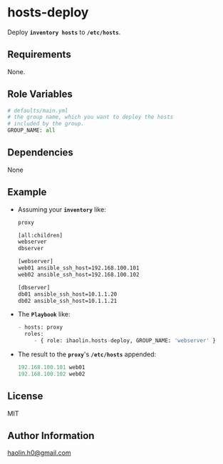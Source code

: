 hosts-deploy
=========
Deploy **```inventory hosts```** to **``/etc/hosts``**.

Requirements
------------

None.

Role Variables
--------------

```python
# defaults/main.yml
# the group name, which you want to deploy the hosts 
# included by the group.
GROUP_NAME: all
```

Dependencies
------------

None

Example
----------------

+ Assuming your **``inventory``** like:

	```bash
	proxy
	
	[all:children]
	webserver
	dbserver
	
	[webserver]
	web01 ansible_ssh_host=192.168.100.101
	web02 ansible_ssh_host=192.168.100.102
	
	[dbserver]
	db01 ansible_ssh_host=10.1.1.20
	db02 ansible_ssh_host=10.1.1.21
	
	```
+ The **``Playbook``** like:

	```python
	- hosts: proxy
      roles:
         - { role: ihaolin.hosts-deploy, GROUP_NAME: 'webserver' }
	```

+  The result to the **``proxy``**'s **``/etc/hosts``** appended: 

	```python
	192.168.100.101 web01 
	192.168.100.102 web02
	```   

License
-------

MIT

Author Information
------------------

[haolin.h0@gmail.com](mailto:haolin.h0@gmail.com)